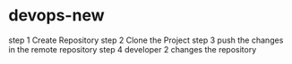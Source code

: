 # devops-new
step 1 Create Repository
step 2 Clone the Project
step 3 push the changes in the remote repository
step 4 developer 2 changes the repository
